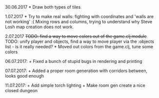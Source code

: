 30.06.2017
    * Draw both types of tiles

1.07.2017
    * Try to make real walls: fighting with coordinates and 'walls are not working' :( Mixing rows and columns, trying to understand why Steve Losh map creation does not work.

2.07.2017
    ~~TODO: find a way to move colors out of the game.clj module~~
    TODO: unify player and objects, find a way to move player via the :objects list - is it really needed?
    * Moved out colors from the game.clj, tune some colors

06.07.2017:
    + Fixed a bunch of stupid bugs in rendering and printing

07.07.2017:
    + Added a proper room generation with corridors between, looks good enough

11.07.2017:
    + Add simple torch lighting
    + Make room gen create a nice closed dungeon
